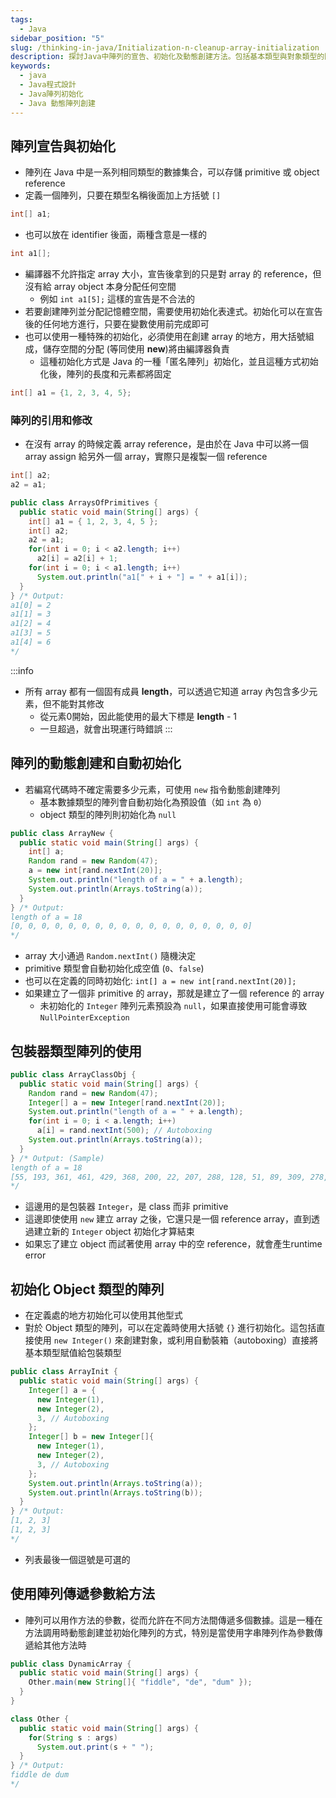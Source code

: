 ```yaml
---
tags:
  - Java
sidebar_position: "5"
slug: /thinking-in-java/Initialization-n-cleanup-array-initialization
description: 探討Java中陣列的宣告、初始化及動態創建方法。包括基本類型與對象類型的陣列操作，以及如何使用陣列作為方法參數傳遞。
keywords:
  - java
  - Java程式設計
  - Java陣列初始化
  - Java 動態陣列創建
---
```

## 陣列宣告與初始化

- 陣列在 Java 中是一系列相同類型的數據集合，可以存儲 primitive 或 object reference
- 定義一個陣列，只要在類型名稱後面加上方括號 `[]`
```java
int[] a1;
```
- 也可以放在 identifier 後面，兩種含意是一樣的
```java
int a1[];
```

- 編譯器不允許指定 array 大小，宣告後拿到的只是對 array 的 reference，但沒有給 array object 本身分配任何空間
	- 例如 `int a1[5];` 這樣的宣告是不合法的
- 若要創建陣列並分配記憶體空間，需要使用初始化表達式。初始化可以在宣告後的任何地方進行，只要在變數使用前完成即可
- 也可以使用一種特殊的初始化，必須使用在創建 array 的地方，用大括號組成，儲存空間的分配 (等同使用 **new**)將由編譯器負責
	- 這種初始化方式是 Java 的一種「匿名陣列」初始化，並且這種方式初始化後，陣列的長度和元素都將固定
```java
int[] a1 = {1, 2, 3, 4, 5};
```
### 陣列的引用和修改
- 在沒有 array 的時候定義 array reference，是由於在 Java 中可以將一個 array assign 給另外一個 array，實際只是複製一個 reference
```java
int[] a2;
a2 = a1;
```

```java
public class ArraysOfPrimitives {
  public static void main(String[] args) {
    int[] a1 = { 1, 2, 3, 4, 5 };
    int[] a2;
    a2 = a1;
    for(int i = 0; i < a2.length; i++)
      a2[i] = a2[i] + 1;
    for(int i = 0; i < a1.length; i++)
      System.out.println("a1[" + i + "] = " + a1[i]);
  }
} /* Output:
a1[0] = 2
a1[1] = 3
a1[2] = 4
a1[3] = 5
a1[4] = 6
*/
```
:::info
- 所有 array 都有一個固有成員 **length**，可以透過它知道 array 內包含多少元素，但不能對其修改
    - 從元素0開始，因此能使用的最大下標是 **length** - 1
    - 一旦超過，就會出現運行時錯誤
:::
## 陣列的動態創建和自動初始化
- 若編寫代碼時不確定需要多少元素，可使用 `new` 指令動態創建陣列
	- 基本數據類型的陣列會自動初始化為預設值（如 `int` 為 `0`）
	- object 類型的陣列則初始化為 `null`
```java
public class ArrayNew {
  public static void main(String[] args) {
    int[] a;
    Random rand = new Random(47);
    a = new int[rand.nextInt(20)];
    System.out.println("length of a = " + a.length);
    System.out.println(Arrays.toString(a));
  }
} /* Output:
length of a = 18
[0, 0, 0, 0, 0, 0, 0, 0, 0, 0, 0, 0, 0, 0, 0, 0, 0, 0]
*/
```
- array 大小通過 `Random.nextInt()` 隨機決定
- primitive 類型會自動初始化成空值 (`0`、`false`)
- 也可以在定義的同時初始化: `int[] a = new int[rand.nextInt(20)];`
- 如果建立了一個非 primitive 的 array，那就是建立了一個 reference 的 array
	- 未初始化的 `Integer` 陣列元素預設為 `null`，如果直接使用可能會導致 `NullPointerException`
## 包裝器類型陣列的使用
```java
public class ArrayClassObj {
  public static void main(String[] args) {
    Random rand = new Random(47);
    Integer[] a = new Integer[rand.nextInt(20)];
    System.out.println("length of a = " + a.length);
    for(int i = 0; i < a.length; i++)
      a[i] = rand.nextInt(500); // Autoboxing
    System.out.println(Arrays.toString(a));
  }
} /* Output: (Sample)
length of a = 18
[55, 193, 361, 461, 429, 368, 200, 22, 207, 288, 128, 51, 89, 309, 278, 498, 361, 20]
*/
```
- 這邊用的是包裝器 `Integer`，是 class 而非 primitive
- 這邊即使使用 `new` 建立 array 之後，它還只是一個 reference array，直到透過建立新的 `Integer` object 初始化才算結束
- 如果忘了建立 object 而試著使用 array 中的空 reference，就會產生runtime error

## 初始化 Object 類型的陣列
- 在定義處的地方初始化可以使用其他型式
- 對於 Object 類型的陣列，可以在定義時使用大括號 `{}` 進行初始化。這包括直接使用 `new Integer()` 來創建對象，或利用自動裝箱（autoboxing）直接將基本類型賦值給包裝類型
```java
public class ArrayInit {
  public static void main(String[] args) {
    Integer[] a = {
      new Integer(1),
      new Integer(2),
      3, // Autoboxing
    };
    Integer[] b = new Integer[]{
      new Integer(1),
      new Integer(2),
      3, // Autoboxing
    };
    System.out.println(Arrays.toString(a));
    System.out.println(Arrays.toString(b));
  }
} /* Output:
[1, 2, 3]
[1, 2, 3]
*/
```
- 列表最後一個逗號是可選的

## 使用陣列傳遞參數給方法

- 陣列可以用作方法的參數，從而允許在不同方法間傳遞多個數據。這是一種在方法調用時動態創建並初始化陣列的方式，特別是當使用字串陣列作為參數傳遞給其他方法時
```java
public class DynamicArray {
  public static void main(String[] args) {
    Other.main(new String[]{ "fiddle", "de", "dum" });
  }
}

class Other {
  public static void main(String[] args) {
    for(String s : args)
      System.out.print(s + " ");
  }
} /* Output:
fiddle de dum
*/
```
